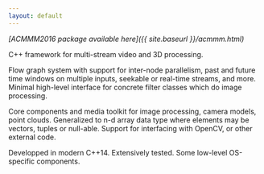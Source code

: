 ```yaml
---
layout: default
---
```


*[ACMMM2016 package available here]({{ site.baseurl }}/acmmm.html)*

C++ framework for multi-stream video and 3D processing.

Flow graph system with support for inter-node parallelism, past and future time windows on multiple inputs,
seekable or real-time streams, and more. Minimal high-level interface for concrete filter classes which do image
processing.

Core components and media toolkit for image processing, camera models, point clouds. Generalized to n-d array
data type where elements may be vectors, tuples or null-able. Support for interfacing with OpenCV, or other external code.

Developped in modern C++14. Extensively tested. Some low-level OS-specific components.
